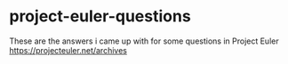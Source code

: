 # project-euler-questions
These are the answers i came up with for some questions in Project Euler
https://projecteuler.net/archives
